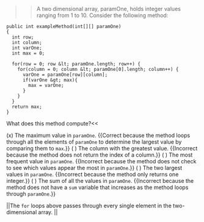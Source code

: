 >>A two dimensional array, paramOne, holds integer values ranging from 1 to 10. Consider the following method:

```
public int exampleMethod(int[][] paramOne) 
{
  int row;
  int column;
  int varOne;
  int max = 0;

  for(row = 0; row &lt; paramOne.length; row++) {
    for(column = 0; column &lt; paramOne[0].length; column++) {
      varOne = paramOne[row][column];
      if(varOne &gt; max){
        max = varOne;
      }
    }
  }
  return max;
}
```

What does this method compute?<<

(x) The maximum value in <code>paramOne</code>. {{Correct because the method loops through all the elements of <code>paramOne</code> to determine the largest value by comparing them to <code>max</code>.}}
( ) The column with the greatest value. {{Incorrect because the method does not return the index of a column.}}
( ) The most frequent value in <code>paramOne</code>. {{Incorrect because the method does not check to see which values appear the most in <code>paramOne</code>.}}
( ) The two largest values in <code>paramOne</code>. {{Incorrect because the method only returns one integer.}}
( ) The sum of all the values in <code>paramOne</code>. {{Incorrect because the method does not have a <code>sum</code> variable that increases as the method loops through <code>paramOne</code>.}}

||The <code>for</code> loops above passes through every single element in the two-dimensional array. ||
